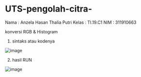 # UTS-pengolah-citra-
Nama  : Anzela Hasan Thalia Putri
Kelas : TI.19.C1 
NIM   : 311910663 

konversi RGB & Histogram 
 1. sintaks atau kodenya
 
  ![image](https://user-images.githubusercontent.com/56473376/116802355-4c371d80-ab3c-11eb-9add-6f9f068e936a.png)
  


2. hasil RUN 


 ![image](https://user-images.githubusercontent.com/56473376/116802352-45100f80-ab3c-11eb-8922-c533298c3c6d.png)
